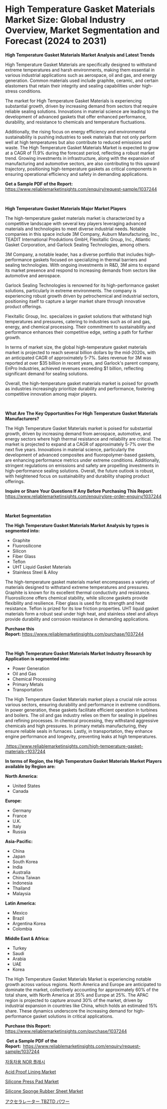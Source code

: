 <p><h1>High Temperature Gasket Materials Market Size: Global Industry Overview, Market Segmentation and Forecast (2024 to 2031)</h1></p><p><strong>High Temperature Gasket Materials Market Analysis and Latest Trends</strong></p>
<p><p>High Temperature Gasket Materials are specifically designed to withstand extreme temperatures and harsh environments, making them essential in various industrial applications such as aerospace, oil and gas, and energy generation. Common materials used include graphite, ceramic, and certain elastomers that retain their integrity and sealing capabilities under high-stress conditions.</p><p>The market for High Temperature Gasket Materials is experiencing substantial growth, driven by increasing demand from sectors that require reliable sealing solutions. Innovations in material science are leading to the development of advanced gaskets that offer enhanced performance, durability, and resistance to chemicals and temperature fluctuations. </p><p>Additionally, the rising focus on energy efficiency and environmental sustainability is pushing industries to seek materials that not only perform well at high temperatures but also contribute to reduced emissions and waste. The High Temperature Gasket Materials Market is expected to grow at a CAGR of 11.9% during the forecast period, reflecting a robust market trend. Growing investments in infrastructure, along with the expansion of manufacturing and automotive sectors, are also contributing to this upward trajectory, positioning high-temperature gaskets as critical components in ensuring operational efficiency and safety in demanding applications.</p></p>
<p><strong>Get a Sample PDF of the Report:&nbsp;</strong> <a href="https://www.reliablemarketinsights.com/enquiry/request-sample/1037244">https://www.reliablemarketinsights.com/enquiry/request-sample/1037244</a></p>
<p>&nbsp;</p>
<p><strong>High Temperature Gasket Materials Major Market Players</strong></p>
<p><p>The high-temperature gasket materials market is characterized by a competitive landscape with several key players leveraging advanced materials and technologies to meet diverse industrial needs. Notable companies in this space include 3M Company, Auburn Manufacturing, Inc., TEADIT International Produktions GmbH, Flexitallic Group, Inc., Atlantic Gasket Corporation, and Garlock Sealing Technologies, among others.</p><p>3M Company, a notable leader, has a diverse portfolio that includes high-performance gaskets focused on specializing in thermal barriers and sealing technologies. With ongoing investments in R&D, 3M aims to expand its market presence and respond to increasing demands from sectors like automotive and aerospace.</p><p>Garlock Sealing Technologies is renowned for its high-performance gasket solutions, particularly in extreme environments. The company is experiencing robust growth driven by petrochemical and industrial sectors, positioning itself to capture a larger market share through innovative product offerings.</p><p>Flexitallic Group, Inc. specializes in gasket solutions that withstand high temperatures and pressures, catering to industries such as oil and gas, energy, and chemical processing. Their commitment to sustainability and performance enhances their competitive edge, setting a path for further growth.</p><p>In terms of market size, the global high-temperature gasket materials market is projected to reach several billion dollars by the mid-2020s, with an anticipated CAGR of approximately 5-7%. Sales revenue for 3M was reported at over $35 billion in recent years, and Garlock's parent company, EnPro Industries, achieved revenues exceeding $1 billion, reflecting significant demand for sealing solutions.</p><p>Overall, the high-temperature gasket materials market is poised for growth as industries increasingly prioritize durability and performance, fostering competitive innovation among major players.</p></p>
<p>&nbsp;</p>
<p><strong>What Are The Key Opportunities For High Temperature Gasket Materials Manufacturers?</strong></p>
<p><p>The High Temperature Gasket Materials market is poised for substantial growth, driven by increasing demand from aerospace, automotive, and energy sectors where high thermal resistance and reliability are critical. The market is projected to expand at a CAGR of approximately 5-7% over the next five years. Innovations in material science, particularly the development of advanced composites and fluoropolymer-based gaskets, are enhancing performance metrics under extreme conditions. Additionally, stringent regulations on emissions and safety are propelling investments in high-performance sealing solutions. Overall, the future outlook is robust, with heightened focus on sustainability and durability shaping product offerings.</p></p>
<p><strong>Inquire or Share Your Questions If Any Before Purchasing This Report:</strong> <a href="https://www.reliablemarketinsights.com/enquiry/pre-order-enquiry/1037244">https://www.reliablemarketinsights.com/enquiry/pre-order-enquiry/1037244</a></p>
<p>&nbsp;</p>
<p><strong>Market Segmentation</strong></p>
<p><strong>The High Temperature Gasket Materials Market Analysis by types is segmented into:</strong></p>
<p><ul><li>Graphite</li><li>Fluorosilicone</li><li>Silicon</li><li>Fiber Glass</li><li>Teflon</li><li>UHT Liquid Gasket Materials</li><li>Stainless Steel & Alloy</li></ul></p>
<p><p>The high-temperature gasket materials market encompasses a variety of materials designed to withstand extreme temperatures and pressures. Graphite is known for its excellent thermal conductivity and resistance. Fluorosilicone offers chemical stability, while silicone gaskets provide flexibility and resilience. Fiber glass is used for its strength and heat resistance. Teflon is prized for its low friction properties. UHT liquid gasket materials form a robust seal under high heat, and stainless steel and alloys provide durability and corrosion resistance in demanding applications.</p></p>
<p><strong>Purchase this Report:&nbsp;</strong><a href="https://www.reliablemarketinsights.com/purchase/1037244">https://www.reliablemarketinsights.com/purchase/1037244</a></p>
<p>&nbsp;</p>
<p><strong>The High Temperature Gasket Materials Market Industry Research by Application is segmented into:</strong></p>
<p><ul><li>Power Generation</li><li>Oil and Gas</li><li>Chemical Processing</li><li>Primary Metals</li><li>Transportation</li></ul></p>
<p><p>The High Temperature Gasket Materials market plays a crucial role across various sectors, ensuring durability and performance in extreme conditions. In power generation, these gaskets facilitate efficient operation in turbines and boilers. The oil and gas industry relies on them for sealing in pipelines and refining processes. In chemical processing, they withstand aggressive chemicals and high pressures. In primary metals manufacturing, they ensure reliable seals in furnaces. Lastly, in transportation, they enhance engine performance and longevity, preventing leaks at high temperatures.</p></p>
<p><a href="https://www.reliablemarketinsights.com/high-temperature-gasket-materials-r1037244">&nbsp;https://www.reliablemarketinsights.com/high-temperature-gasket-materials-r1037244</a></p>
<p><strong>In terms of Region, the High Temperature Gasket Materials Market Players available by Region are:</strong></p>
<p>
    <p> <strong> North America: </strong>
        <ul>
            <li>United States</li>
            <li>Canada</li>
        </ul>
        </p> 
    <p> <strong> Europe: </strong>
        <ul>
            <li>Germany</li>
            <li>France</li>
            <li>U.K.</li>
            <li>Italy</li>
            <li>Russia</li>
        </ul>
        </p> 
    <p> <strong> Asia-Pacific: </strong>
        <ul>
            <li>China</li>
            <li>Japan</li>
            <li>South Korea</li>
            <li>India</li>
            <li>Australia</li>
            <li>China Taiwan</li>
            <li>Indonesia</li>
            <li>Thailand</li>
            <li>Malaysia</li>
        </ul>
        </p> 
    <p> <strong> Latin America: </strong>
        <ul>
            <li>Mexico</li>
            <li>Brazil</li>
            <li>Argentina Korea</li>
            <li>Colombia</li>
        </ul>
        </p> 
    <p> <strong> Middle East & Africa: </strong>
        <ul>
            <li>Turkey</li>
            <li>Saudi</li>
            <li>Arabia</li>
            <li>UAE</li>
            <li>Korea</li>
        </ul>
    </p>
    </p>
<p><p>The High Temperature Gasket Materials Market is experiencing notable growth across various regions. North America and Europe are anticipated to dominate the market, collectively accounting for approximately 60% of the total share, with North America at 35% and Europe at 25%. The APAC region is projected to capture around 30% of the market, driven by industrial expansion in countries like China, which holds an estimated 15% share. These dynamics underscore the increasing demand for high-performance gasket solutions in critical applications.</p></p>
<p><strong>Purchase this Report: </strong><a href="https://www.reliablemarketinsights.com/purchase/1037244">https://www.reliablemarketinsights.com/purchase/1037244</a></p>
<p>&nbsp;<strong>Get a Sample PDF of the Report:&nbsp;&nbsp;</strong><a href="https://www.reliablemarketinsights.com/enquiry/request-sample/1037244">https://www.reliablemarketinsights.com/enquiry/request-sample/1037244</a></p>
<p><strong></strong></p>
<p><p><a href="https://medium.com/@joehodytkiewicz980/%EC%84%B8%EA%B3%84-nor-flash-for-cars-market-%EC%9D%80-2024%EC%97%90%EC%84%9C-2031%EB%A1%9C-%EC%97%B0%ED%8F%89%EA%B7%A0-%EC%A6%9D%EA%B0%80%EC%9C%A8%EC%9D%84-%EB%B3%B4%EC%9D%BC-%EA%B2%83%EC%9C%BC%EB%A1%9C-%EC%98%88%EC%83%81%EB%90%A9%EB%8B%88%EB%8B%A4-f8f8e0e024cf">자동차용 NOR 플래시</a></p><p><a href="https://issuu.com/reportprime-2/docs/acid-proof-lining-market-size-2030._52121b437091bb">Acid Proof Lining Market</a></p><p><a href="https://www.linkedin.com/pulse/insights-silicone-press-pad-market-share-competitive-landscape-hxbwc?trackingId=fGh6RSVaTNmWB4SRrUOdxQ%3D%3D">Silicone Press Pad Market</a></p><p><a href="https://www.linkedin.com/pulse/global-silicone-sponge-rubber-sheet-market-trends-analysis-future-ofwqf?trackingId=NVZGJaKEQoCkBOMrDhvv6A%3D%3D">Silicone Sponge Rubber Sheet Market</a></p><p><a href="https://medium.com/@sandymann91/%E3%82%B0%E3%83%AD%E3%83%BC%E3%83%90%E3%83%AB%E3%82%A2%E3%82%AF%E3%82%BB%E3%83%A9%E3%83%AC%E3%83%BC%E3%82%BF%E3%83%BC-tbztd-%E3%83%91%E3%83%AF%E3%83%BC%E5%B8%82%E5%A0%B4%E5%88%86%E6%9E%90-%E3%83%88%E3%83%AC%E3%83%B3%E3%83%89-%E4%BA%88%E6%B8%AC-%E6%88%90%E9%95%B7%E6%A9%9F%E4%BC%9A-2024-2031-%E3%81%AB%E9%96%A2%E3%81%99%E3%82%8B131%E3%83%9A%E3%83%BC%E3%82%B8%E3%81%AE%E3%83%AC%E3%83%9D%E3%83%BC%E3%83%88-99af1bdcae3d">アクセラレーター TBZTD パワー</a></p></p>